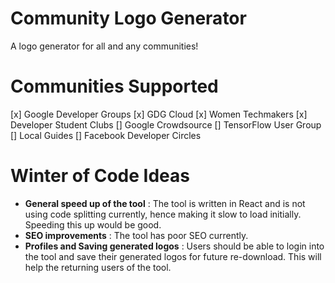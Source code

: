 # Community Logo Generator

A logo generator for all and any communities!

# Communities Supported

[x] Google Developer Groups
[x] GDG Cloud
[x] Women Techmakers
[x] Developer Student Clubs
[] Google Crowdsource
[] TensorFlow User Group
[] Local Guides
[] Facebook Developer Circles

# Winter of Code Ideas

- **General speed up of the tool** : The tool is written in React and is not using code splitting currently, hence making it slow to load initially. Speeding this up would be good.
- **SEO improvements** : The tool has poor SEO currently.
- **Profiles and Saving generated logos** : Users should be able to login into the tool and save their generated logos for future re-download. This will help the returning users of the tool.
